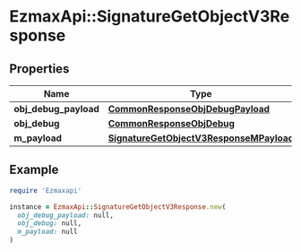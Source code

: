 # EzmaxApi::SignatureGetObjectV3Response

## Properties

| Name | Type | Description | Notes |
| ---- | ---- | ----------- | ----- |
| **obj_debug_payload** | [**CommonResponseObjDebugPayload**](CommonResponseObjDebugPayload.md) |  |  |
| **obj_debug** | [**CommonResponseObjDebug**](CommonResponseObjDebug.md) |  | [optional] |
| **m_payload** | [**SignatureGetObjectV3ResponseMPayload**](SignatureGetObjectV3ResponseMPayload.md) |  |  |

## Example

```ruby
require 'Ezmaxapi'

instance = EzmaxApi::SignatureGetObjectV3Response.new(
  obj_debug_payload: null,
  obj_debug: null,
  m_payload: null
)
```

